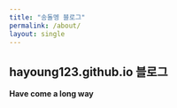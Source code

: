 ```yaml
---
title: "송돌멩 블로그"
permalink: /about/
layout: single
---
```


## hayoung123.github.io 블로그

<strong>Have come a long way</strong>
